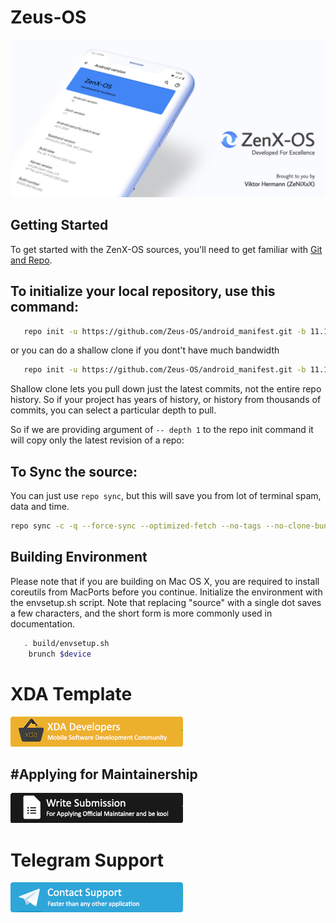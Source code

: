 Zeus-OS
===========
![Zeus-OS](https://github.com/Lokesh773/RandomStuff/blob/master/ZenX_banner_o3.png)
<p align="center">


Getting Started
---------------
To get started with the ZenX-OS sources, you'll need to get
familiar with [Git and Repo](https://source.android.com/setup/develop).


To initialize your local repository, use this command:
------------------------------------------------------

```bash
   repo init -u https://github.com/Zeus-OS/android_manifest.git -b 11.1
```

or you can do a shallow clone if you dont't have much bandwidth

```bash
   repo init -u https://github.com/Zeus-OS/android_manifest.git -b 11.1 --depth=1
```

Shallow clone lets you pull down just the latest commits, not the entire repo history. So if your project has years of history, or history from thousands of commits, you can select a particular depth to pull.

So if we are providing argument of `-- depth 1` to the repo init command it will copy only the latest revision of a repo:

To Sync the source:
----------------

You can just use `repo sync`, but this will save you from lot of terminal spam, data and time.

```bash
repo sync -c -q --force-sync --optimized-fetch --no-tags --no-clone-bundle --prune -j$(nproc --all)
```

Building Environment
---------------

Please note that if you are building on Mac OS X, you are required to install coreutils from MacPorts before you continue.
Initialize the environment with the envsetup.sh script. Note that replacing "source" with a single dot saves a few characters, and the short form is more commonly used in documentation.

```bash
   . build/envsetup.sh
    brunch $device
```
# XDA Template
[![XDA-Template](https://github.com/Lokesh773/RandomStuff/blob/master/XDADevelopers_button.png)](https://github.com/Zeus-OS/XDA)


#Applying for Maintainership
---------------

[![Form](https://github.com/Lokesh773/RandomStuff/blob/master/Submission_button.png)](https://docs.google.com/forms/d/e/1FAIpQLSelSvOc5FmIIZM-hTun_3vQBiv6uS35HLrD9PkDPlbXFWeQpw/viewform)

# Telegram Support 
[![Telegram](https://github.com/Lokesh773/RandomStuff/blob/master/Telegram_button.png)](https://t.me/zeusOSGroup)
